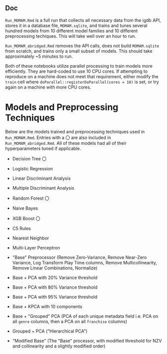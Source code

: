## Doc

`Run_MOMAM.Rmd` is a full run that collects all necessary data from the igdb API, stores it in a database file, `MOMAM.sqlite`, and trains and tunes several hundred models from 10 different model families and 10 different preprocessing techiques. This will take well over an hour to run.

`Run_MOMAM_abridged.Rmd` removes the API calls, does not build `MOMAM.sqlite` from scratch, and trains only a small subset of models. This should take approximately ~5 minutes to run.

Both of these notebooks utilize parallel processing to train models more efficiently. They are hard-coded to use 10 CPU cores. If attempting to reproduce on a machine does not meet that requirement, either modify the `train` cell where `doParallel::registerDoParallel(cores = 10)` is set, or try again on a machine with more CPU cores.

# Models and Preprocessing Techniques

Below are the models trained and preprocessing techniques used in `Run_MOMAM.Rmd`. Entries with a 〇 are also included in `Run_MOMAM_abridged.Rmd`. All of these models had all of their hyperparameters tuned if applicable.

- Decision Tree 〇
- Logistic Regression
- Linear Discriminant Analysis
- Multiple Discriminant Analysis
- Random Forest 〇
- Naive Bayes
- XGB Boost 〇
- C5 Rules
- Nearest Neighbor
- Multi-Layer Perceptron

- "Base" Preprocessor (Remove Zero-Variance, Remove Near-Zero Variance, Log Transform Play Time columns, Remove Multicollinearity, Remove Linear Combinations, Normalize)
- Base + PCA with 20% Variance threshold
- Base + PCA with 80% Variance threshold
- Base + PCA with 95% Variance threshold
- Base + KPCA with 10 components
- Base + "Grouped" PCA (PCA of each unique metadata field i.e. PCA on all `genre` columns, then a PCA on all `franchise` columns)
- Grouped + PCA ("Hierarchical PCA")
- "Modified Base" (The "Base" processor, with modified threshold for NZV and collinearity and a slightly modified order)